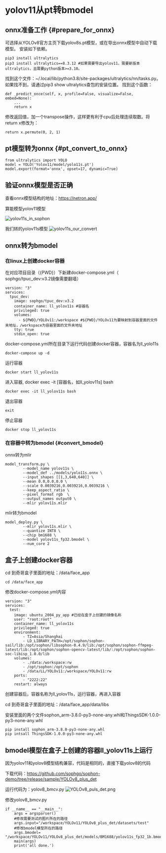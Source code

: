 # yolov11从pt转bmodel


## onnx准备工作 {#prepare_for_onnx}
可选择从YOLOv8官方主页下载yolov8s.pt模型，或在导出onnx模型中自动下载模型。 安装如下依赖。

    pip3 install ultralytics
    pip3 install ultralytics==8.3.12 #如果需要导出yolov11，需要新版本ultralytics，且需要python版本>=3.10。

找到这个文件：~/.local/lib/python3.8/site-packages/ultralytics/nn/tasks.py。如果找不到，请通过pip3 show ultralytics查包的安装位置。 找到这个函数：
    
    def _predict_once(self, x, profile=False, visualize=False, embed=None):
        ...
        return x

修改返回值，加一个transpose操作，这样更有利于cpu后处理连续取数。将return x修改为：
    
    return x.permute(0, 2, 1)
    

## pt模型转为onnx {#pt_convert_to_onnx}
    from ultralytics import YOLO
    model = YOLO('Yolov11/model/yolo11s.pt')
    model.export(format='onnx', opset=17, dynamic=True)

## 验证onnx模型是否正确
查看onnx模型结构的地址：https://netron.app/

算能模型yolov11模型

[//]: # (![yolov11s_in_sophon.png]&#40;yolov11s_in_sophon.png&#41;)
<img src="yolov11s_in_sophon.png" alt="yolov11s_in_sophon"  border-effect="line"/>

我们转的yolov11s模型
<img src="yolov11s_our_convert.png" alt="yolov11s_our_convert"  border-effect="line"/>


## onnx转为bmodel

### 在linux上创建docker容器

在对应项目目录（\{PWD}）下新建docker-compose.yml（ sophgo/tpuc_dev:v3.2镜像需要翻墙）

    version: "3"
    services:
      tpuc_dev:
        image: sophgo/tpuc_dev:v3.2
        container_name: ll_yolov11s #容器名
        privileged: true
        volumes:
          - ${PWD}/YOLOv11:/workspace #${PWD}/YOLOv11为要映射到容器里面的文件夹地址，/workspace为容器里面的文件夹地址
        tty: true
        stdin_open: true

docker-compose.yml所在目录下运行代码创建docker容器，容器名为ll_yolo11s

    docker-compose up -d

运行容器

    docker start ll_yolov11s

    
进入容器, docker exec -it [容器名，如ll_yolov11s] bash

    docker exec -it ll_yolov11s bash

退出容器

    exit

停止容器

    docker stop ll_yolov11s

### 在容器中转为bmodel {#convert_bmodel}

onnx转为mlir

    model_transform.py \
            --model_name yolov11s \
            --model_def ../models/yolo11s.onnx \
            --input_shapes [[1,3,640,640]] \
            --mean 0.0,0.0,0.0 \
            --scale 0.0039216,0.0039216,0.0039216 \
            --keep_aspect_ratio \
            --pixel_format rgb  \
            --output_names output0 \
            --mlir yolov11s.mlir 

mlir转为bmodel

    model_deploy.py \
            --mlir yolov11s.mlir \
            --quantize INT8 \
            --chip bm1688 \
            --model yolov11s_fp32.bmodel \
            --num_core 2


## 盒子上创建docker容器
cd 到奇哥盒子里面的地址：/data/face_app

    cd /data/face_app


修改docker-compose.yml内容

    version: "3"
    services:
      test:
        image: ubuntu_2004_py_app #已经在盒子上创建的镜像名称
        user: "root:root"
        container_name: ll_yolov11s
        privileged: true
        environment:
            - TZ=Asia/Shanghai
            - LD_LIBRARY_PATH=/opt/sophon/sophon-sail/lib:/opt/sophon/libsophon-0.4.9/lib:/opt/sophon/sophon-ffmpeg-latest/lib:/opt/sophon/sophon-opencv-latest/lib/:/opt/sophon/sophon-soc-libisp_1.0.0/lib
        volumes:
            - ./data:/workspace:rw
            - /opt/sophon:/opt/sophon
            - /data/LL/YOLOv11:/workspace/YOLOv11:rw
        ports:
            - "2222:22"
        restart: always

创建容器后，容器名称为ll_yolov11s，运行容器，再进入容器

cd 到奇哥盒子里面的地址：/data/face_app/data/libs

安装里面的两个文件sophon_arm-3.8.0-py3-none-any.whl和ThingsSDK-1.0.0-py3-none-any.whl

    pip install sophon_arm-3.8.0-py3-none-any.whl
    pip intsall ThingsSDK-1.0.0-py3-none-any.whl

## bmodel模型在盒子上创建的容器ll_yolov11s上运行
因为yolov11和yolov8模型结构兼容，代码是相同的，直接下载yolov8的代码

下载代码：https://github.com/sophgo/sophon-demo/tree/release/sample/YOLOv8_plus_det

运行代码为：yolov8_bmcv.py
![YOLOv8_puls_det.png](YOLOv8_puls_det.png)

修改yolov8_bmcv.py
    
    if __name__ == "__main__":
        args = argsparser()
        #修改需要测试的图片所在的路径
        args.input="/workspace/YOLOv11/YOLOv8_plus_det/datasets/test"
        #修改bmodel模型所在的路径
        args.bmodel= "/workspace/YOLOv11/YOLOv8_plus_det/models/BM1688/yolov11s_fp32_1b.bmodel"
        main(args)
        print('all done.')